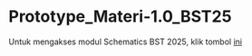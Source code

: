 # Prototype_Materi-1.0_BST25

Untuk mengakses modul Schematics BST 2025, klik tombol [ini](https://github.com/Schematics-BST/Prototype_Materi-1.0_BST25/wiki)
